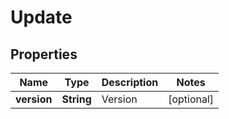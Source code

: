

# Update

## Properties

Name | Type | Description | Notes
------------ | ------------- | ------------- | -------------
**version** | **String** | Version |  [optional]



